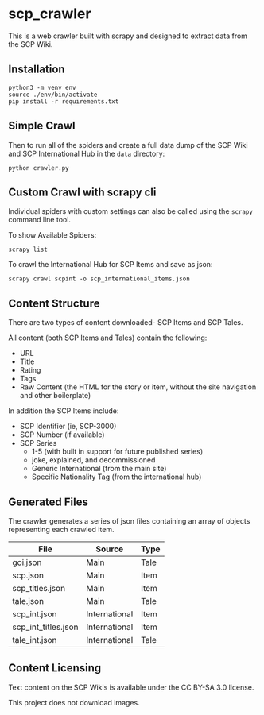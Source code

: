 # scp_crawler

This is a web crawler built with scrapy and designed to extract data from the SCP Wiki.

## Installation

```
python3 -m venv env
source ./env/bin/activate
pip install -r requirements.txt
```

## Simple Crawl

Then to run all of the spiders and create a full data dump of the SCP Wiki and SCP International Hub in the `data` directory:
```
python crawler.py
```

## Custom Crawl with scrapy cli

Individual spiders with custom settings can also be called using the `scrapy` command line tool.

To show Available Spiders:
```
scrapy list
```

To crawl the International Hub for SCP Items and save as json:
```
scrapy crawl scpint -o scp_international_items.json
```

## Content Structure

There are two types of content downloaded- SCP Items and SCP Tales.

All content (both SCP Items and Tales) contain the following:

* URL
* Title
* Rating
* Tags
* Raw Content (the HTML for the story or item, without the site navigation and other boilerplate)

In addition the SCP Items include:

* SCP Identifier (ie, SCP-3000)
* SCP Number (if available)
* SCP Series
  * 1-5 (with built in support for future published series)
  * joke, explained, and decommissioned
  * Generic International (from the main site)
  * Specific Nationality Tag (from the international hub)


## Generated Files

The crawler generates a series of json files containing an array of objects representing each crawled item.

| File                | Source        | Type |
|---------------------|---------------|------|
| goi.json            | Main          | Tale |
| scp.json            | Main          | Item |
| scp_titles.json     | Main          | Item |
| tale.json           | Main          | Tale |
| scp_int.json        | International | Item |
| scp_int_titles.json | International | Item |
| tale_int.json       | International | Tale |



## Content Licensing

Text content on the SCP Wikis is available under the CC BY-SA 3.0 license.

This project does not download images.
